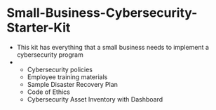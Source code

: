 # Small-Business-Cybersecurity-Starter-Kit
- This kit has everything that a small business needs to implement a cybersecurity program
- - Cybersecurity policies
  - Employee training materials
  - Sample Disaster Recovery Plan
  - Code of Ethics
  - Cybersecurity Asset Inventory with Dashboard
